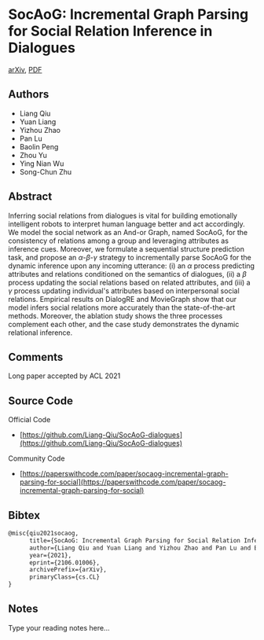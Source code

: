 
# SocAoG: Incremental Graph Parsing for Social Relation Inference in Dialogues

[arXiv](https://arxiv.org/abs/2106.01006), [PDF](https://arxiv.org/pdf/2106.01006.pdf)

## Authors

- Liang Qiu
- Yuan Liang
- Yizhou Zhao
- Pan Lu
- Baolin Peng
- Zhou Yu
- Ying Nian Wu
- Song-Chun Zhu

## Abstract

Inferring social relations from dialogues is vital for building emotionally intelligent robots to interpret human language better and act accordingly. We model the social network as an And-or Graph, named SocAoG, for the consistency of relations among a group and leveraging attributes as inference cues. Moreover, we formulate a sequential structure prediction task, and propose an $\alpha$-$\beta$-$\gamma$ strategy to incrementally parse SocAoG for the dynamic inference upon any incoming utterance: (i) an $\alpha$ process predicting attributes and relations conditioned on the semantics of dialogues, (ii) a $\beta$ process updating the social relations based on related attributes, and (iii) a $\gamma$ process updating individual's attributes based on interpersonal social relations. Empirical results on DialogRE and MovieGraph show that our model infers social relations more accurately than the state-of-the-art methods. Moreover, the ablation study shows the three processes complement each other, and the case study demonstrates the dynamic relational inference.

## Comments

Long paper accepted by ACL 2021

## Source Code

Official Code

- [https://github.com/Liang-Qiu/SocAoG-dialogues](https://github.com/Liang-Qiu/SocAoG-dialogues)

Community Code

- [https://paperswithcode.com/paper/socaog-incremental-graph-parsing-for-social](https://paperswithcode.com/paper/socaog-incremental-graph-parsing-for-social)

## Bibtex

```tex
@misc{qiu2021socaog,
      title={SocAoG: Incremental Graph Parsing for Social Relation Inference in Dialogues}, 
      author={Liang Qiu and Yuan Liang and Yizhou Zhao and Pan Lu and Baolin Peng and Zhou Yu and Ying Nian Wu and Song-Chun Zhu},
      year={2021},
      eprint={2106.01006},
      archivePrefix={arXiv},
      primaryClass={cs.CL}
}
```

## Notes

Type your reading notes here...

